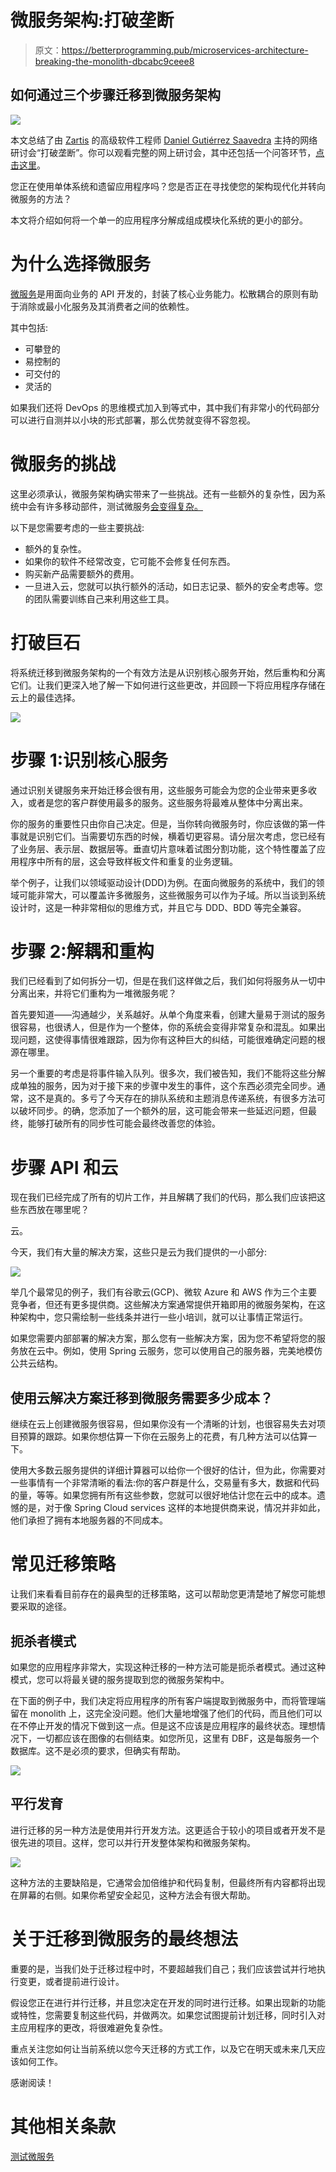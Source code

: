 # 微服务架构:打破垄断

> 原文：<https://betterprogramming.pub/microservices-architecture-breaking-the-monolith-dbcabc9ceee8>

## 如何通过三个步骤迁移到微服务架构

![](img/e159e36e7e8a9e250ee189d1add12add.png)

本文总结了由 [Zartis](https://zartis.com) 的高级软件工程师 [Daniel Gutiérrez Saavedra](https://www.linkedin.com/in/danielgutsaa/) 主持的网络研讨会“打破垄断”。你可以观看完整的网上研讨会，其中还包括一个问答环节，[点击这里](https://youtu.be/Cb4DKzcyb6k)。

您正在使用单体系统和遗留应用程序吗？您是否正在寻找使您的架构现代化并转向微服务的方法？

本文将介绍如何将一个单一的应用程序分解成组成模块化系统的更小的部分。

# 为什么选择微服务

[微服务](https://microservices.io/)是用面向业务的 API 开发的，封装了核心业务能力。松散耦合的原则有助于消除或最小化服务及其消费者之间的依赖性。

其中包括:

*   可攀登的
*   易控制的
*   可交付的
*   灵活的

如果我们还将 DevOps 的思维模式加入到等式中，其中我们有非常小的代码部分可以进行自测并以小块的形式部署，那么优势就变得不容忽视。

# 微服务的挑战

这里必须承认，微服务架构确实带来了一些挑战。还有一些额外的复杂性，因为系统中会有许多移动部件，测试微服务[会变得复杂。](https://www.zartis.com/testing-microservices/)

以下是您需要考虑的一些主要挑战:

*   额外的复杂性。
*   如果你的软件不经常改变，它可能不会修复任何东西。
*   购买新产品需要额外的费用。
*   一旦进入云，您就可以执行额外的活动，如日志记录、额外的安全考虑等。您的团队需要训练自己来利用这些工具。

# 打破巨石

将系统迁移到微服务架构的一个有效方法是从识别核心服务开始，然后重构和分离它们。让我们更深入地了解一下如何进行这些更改，并回顾一下将应用程序存储在云上的最佳选择。

![](img/0c61182ae56b6db80fb028b9a49c804d.png)

# 步骤 1:识别核心服务

通过识别关键服务来开始迁移会很有用，这些服务可能会为您的企业带来更多收入，或者是您的客户群使用最多的服务。这些服务将最难从整体中分离出来。

你的服务的重要性只由你自己决定。但是，当你转向微服务时，你应该做的第一件事就是识别它们。当需要切东西的时候，横着切更容易。请分层次考虑，您已经有了业务层、表示层、数据层等。垂直切片意味着试图分割功能，这个特性覆盖了应用程序中所有的层，这会导致样板文件和重复的业务逻辑。

举个例子，让我们以领域驱动设计(DDD)为例。在面向微服务的系统中，我们的领域可能非常大，可以覆盖许多微服务，这些微服务可以作为子域。所以当谈到系统设计时，这是一种非常相似的思维方式，并且它与 DDD、BDD 等完全兼容。

# 步骤 2:解耦和重构

我们已经看到了如何拆分一切，但是在我们这样做之后，我们如何将服务从一切中分离出来，并将它们重构为一堆微服务呢？

首先要知道——沟通越少，关系越好。从单个角度来看，创建大量易于测试的服务很容易，也很诱人，但是作为一个整体，你的系统会变得非常复杂和混乱。如果出现问题，这使得事情很难跟踪，因为你有这种巨大的纠结，可能很难确定问题的根源在哪里。

另一个重要的考虑是将事件输入队列。很多次，我们被告知，我们不能将这些分解成单独的服务，因为对于接下来的步骤中发生的事件，这个东西必须完全同步。通常，这不是真的。多亏了今天存在的排队系统和主题消息传递系统，有很多方法可以破坏同步。的确，您添加了一个额外的层，这可能会带来一些延迟问题，但最终，能够打破所有的同步性可能会最终改善您的体验。

# 步骤 API 和云

现在我们已经完成了所有的切片工作，并且解耦了我们的代码，那么我们应该把这些东西放在哪里呢？

云。

今天，我们有大量的解决方案，这些只是云为我们提供的一小部分:

![](img/5696c9386ce47d3970d6cf32370a5137.png)

举几个最常见的例子，我们有谷歌云(GCP)、微软 Azure 和 AWS 作为三个主要竞争者，但还有更多提供商。这些解决方案通常提供开箱即用的微服务架构，在这种架构中，您只需绘制一些线条并进行一些小培训，就可以让事情正常运行。

如果您需要内部部署的解决方案，那么您有一些解决方案，因为您不希望将您的服务放在云中。例如，使用 Spring 云服务，您可以使用自己的服务器，完美地模仿公共云结构。

## 使用云解决方案迁移到微服务需要多少成本？

继续在云上创建微服务很容易，但如果你没有一个清晰的计划，也很容易失去对项目预算的跟踪。如果你想估算一下你在云服务上的花费，有几种方法可以估算一下。

使用大多数云服务提供的详细计算器可以给你一个很好的估计，但为此，你需要对一些事情有一个非常清晰的看法:你的客户群是什么，交易量有多大，数据和代码的量，等等。如果您拥有所有这些参数，您就可以很好地估计您在云中的成本。遗憾的是，对于像 Spring Cloud services 这样的本地提供商来说，情况并非如此，他们承担了拥有本地服务器的不同成本。

# 常见迁移策略

让我们来看看目前存在的最典型的迁移策略，这可以帮助您更清楚地了解您可能想要采取的途径。

## 扼杀者模式

如果您的应用程序非常大，实现这种迁移的一种方法可能是扼杀者模式。通过这种模式，您可以将最关键的服务提取到您的微服务架构中。

在下面的例子中，我们决定将应用程序的所有客户端提取到微服务中，而将管理端留在 monolith 上，这完全没问题。他们大量地增强了他们的代码，而且他们可以在不停止开发的情况下做到这一点。但是这不应该是应用程序的最终状态。理想情况下，一切都应该在图像的右侧结束。如您所见，这里有 DBF，这是每服务一个数据库。这不是必须的要求，但确实有帮助。

![](img/e873b04b73510de0e72c0b940d3339b8.png)

## 平行发育

进行迁移的另一种方法是使用并行开发方法。这更适合于较小的项目或者开发不是很先进的项目。这样，您可以并行开发整体架构和微服务架构。

![](img/206098de9e1534ec74ff69a5f9437634.png)

这种方法的主要缺陷是，它通常会加倍维护和代码复制，但最终所有内容都将出现在屏幕的右侧。如果你希望安全起见，这种方法会有很大帮助。

# 关于迁移到微服务的最终想法

重要的是，当我们处于迁移过程中时，不要超越我们自己；我们应该尝试并行地执行变更，或者提前进行设计。

假设您正在进行并行迁移，并且您决定在开发的同时进行迁移。如果出现新的功能或特性，您需要复制这些代码，并做两次。如果您试图提前计划迁移，同时引入对主应用程序的更改，将很难避免复杂性。

重点关注您如何让当前系统以您今天迁移的方式工作，以及它在明天或未来几天应该如何工作。

感谢阅读！

# 其他相关条款

[测试微服务](https://www.zartis.com/testing-microservices/)